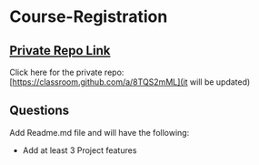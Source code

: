 # Course-Registration

## [ Private Repo Link](https://classroom.github.com/a/8TQS2mML)

Click here for the private repo: [https://classroom.github.com/a/8TQS2mML](it will be updated)



##  Questions
Add Readme.md file and will have the following: 

- Add at least 3 Project features 
